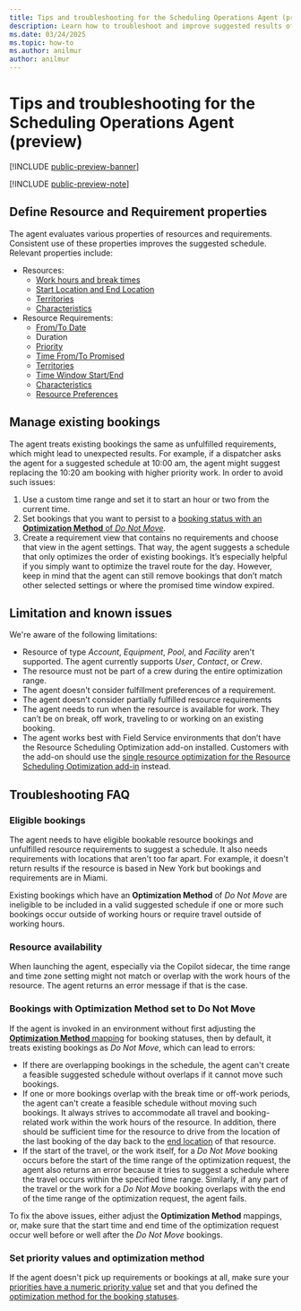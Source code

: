 ```yaml
---
title: Tips and troubleshooting for the Scheduling Operations Agent (preview)
description: Learn how to troubleshoot and improve suggested results of the Scheduling Operations Agent for Dynamics 365 Field Service.
ms.date: 03/24/2025
ms.topic: how-to
ms.author: anilmur
author: anilmur
---
```


# Tips and troubleshooting for the Scheduling Operations Agent (preview)

[!INCLUDE [public-preview-banner](../includes/public-preview-banner.md)]

[!INCLUDE [public-preview-note](../includes/public-preview-note.md)]

## Define Resource and Requirement properties

The agent evaluates various properties of resources and requirements. Consistent use of these properties improves the suggested schedule.
Relevant properties include:

- Resources:
  - [Work hours and break times](set-up-bookable-resources.md#add-work-hours)
  - [Start Location and End Location](set-up-bookable-resources.md#create-other-bookable-resources)
  - [Territories](set-up-territories.md)
  - [Characteristics](set-up-characteristics.md)
- Resource Requirements:
  - [From/To Date](schedule-time-constraints.md)
  - Duration
  - [Priority](set-priorities.md)
  - [Time From/To Promised](schedule-time-constraints.md)
  - [Territories](set-up-territories.md)
  - [Time Window Start/End](schedule-time-constraints.md)
  - [Characteristics](set-up-characteristics.md)
  - [Resource Preferences](resource-preferences.md)

## Manage existing bookings

The agent treats existing bookings the same as unfulfilled requirements, which might lead to unexpected results. For example, if a dispatcher asks the agent for a suggested schedule at 10:00 am, the agent might suggest replacing the 10:20 am booking with higher priority work. In order to avoid such issues:

1. Use a custom time range and set it to start an hour or two from the current time.
1. Set bookings that you want to persist to a [booking status with an **Optimization Method** of *Do Not Move*](soa-setup.md#create-or-update-optimization-method-for-booking-status).
1. Create a requirement view that contains no requirements and choose that view in the agent settings. That way, the agent suggests a schedule that only optimizes the order of existing bookings. It’s especially helpful if you simply want to optimize the travel route for the day. However, keep in mind that the agent can still remove bookings that don’t match other selected settings or where the promised time window expired.

## Limitation and known issues

We're aware of the following limitations:

- Resource of type *Account*, *Equipment*, *Pool*, and *Facility* aren't supported. The agent currently supports *User*, *Contact*, or *Crew*.
- The resource must not be part of a crew during the entire optimization range.
- The agent doesn't consider fulfillment preferences of a requirement.
- The agent doesn't consider partially fulfilled resource requirements
- The agent needs to run when the resource is available for work. They can’t be on break, off work, traveling to or working on an existing booking.
- The agent works best with Field Service environments that don’t have the Resource Scheduling Optimization add-on installed. Customers with the add-on should use the [single resource optimization for the Resource Scheduling Optimization add-in](rso-single-resource-optimization.md) instead.

## Troubleshooting FAQ

### Eligible bookings

The agent needs to have eligible bookable resource bookings and unfulfilled resource requirements to suggest a schedule. It also needs requirements with locations that aren't too far apart. For example, it doesn't return results if the resource is based in New York but bookings and requirements are in Miami.

Existing bookings which have an **Optimization Method** of *Do Not Move* are ineligible to be included in a valid suggested schedule if one or more such bookings occur outside of working hours or require travel outside of working hours.

### Resource availability

When launching the agent, especially via the Copilot sidecar, the time range and time zone setting might not match or overlap with the work hours of the resource. The agent returns an error message if that is the case.

### Bookings with Optimization Method set to Do Not Move

If the agent is invoked in an environment without first adjusting the [**Optimization Method** mapping](soa-setup.md#create-or-update-optimization-method-for-booking-status) for booking statuses, then by default, it treats existing bookings as *Do Not Move*, which can lead to errors:

- If there are overlapping bookings in the schedule, the agent can't create a feasible suggested schedule without overlaps if it cannot move such bookings.
- If one or more bookings overlap with the break time or off-work periods, the agent can't create a feasible schedule without moving such bookings. It always strives to accommodate all travel and booking-related work within the work hours of the resource. In addition, there should be sufficient time for the resource to drive from the location of the last booking of the day back to the [end location](set-up-bookable-resources.md#create-other-bookable-resources) of that resource.
- If the start of the travel, or the work itself, for a *Do Not Move* booking occurs before the start of the time range of the optimization request, the agent also returns an error because it tries to suggest a schedule where the travel occurs within the specified time range. Similarly, if any part of the travel or the work for a *Do Not Move* booking overlaps with the end of the time range of the optimization request, the agent fails.

To fix the above issues, either adjust the **Optimization Method** mappings, or, make sure that the start time and end time of the optimization request occur well before or well after the *Do Not Move* bookings.

### Set priority values and optimization method

If the agent doesn't pick up requirements or bookings at all, make sure your [priorities have a numeric priority value](soa-setup.md#create-or-update-priority-values) set and that you defined the [optimization method for the booking statuses](soa-setup.md#create-or-update-optimization-method-for-booking-status).
